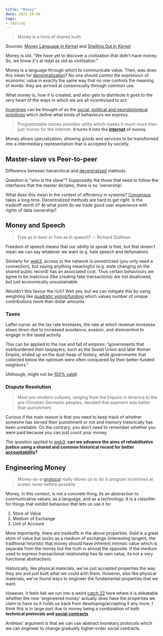 ```yaml
---
title: "Money"
date: 2021-10-08
tags:
- sapling
---
```


> Money is a form of shared truth

Sources: [Money Language *in Kernel*](https://kernel.community/en/learn/module-0/money-language) and [Shelling Out *in Kernel*](https://kernel.community/en/learn/module-2/shelling-out)

Money is old. "We have yet to discover a civilization that didn't have money. So, we know it's at least as old as civilization."

Money is a language through which to communicate value. Then, was does this mean for [decentralization](thoughts/decentralization.md)? No one should control the expression of economic value in exactly the same way that no one controls the meaning of words: they are arrived at consensually through common use.

What money is, how it is created, and who gets to distribute it goes to the very heart of the ways in which we are all incentivised to act

[Incentives](thoughts/incentives.md) can be thought of as the [social, political and neurobiological primitives](thoughts/social%20contracts.md) which define what kinds of behaviours we express.

> Programmable money provides utility which makes it much more than just money for the internet: **it turns it into the [internet](thoughts/Internet.md) of money**.

Money allows specialization, allowing goods and services to be transformed into a intermediary representation that is accepted by society.

## Master-slave vs Peer-to-peer
Difference between hierarchical and [decentralized](thoughts/decentralization.md) methods.

Question is "who is the slave"? Supposedly the those that need to follow the interfaces that the master dictates, there is no 'ownership'.

What does this mean in the context of efficiency in systems? [Consensus](thoughts/consensus.md) takes a long time. Decentralized methods are hard to get right. Is the tradeoff worth it? At what point do we trade good user experience with rights of data ownership?

## Money and Speech

> Free as in beer or free as in speech? -- Richard Stallman

Freedom of speech means that our *ability to speak* is free, but that doesn't mean we can say whatever we want (e.g. hate speech and defamation).

Similarly for [web3](thoughts/web3.md), access to the network is unrestricted (you only need a connection), but saying anything meaningful (e.g. state changing on the shared public record) has an associated cost. Thus certain behaviours we agree to be malicious (like creating fake transactions) are not disallowed, but just economically unsustainable.

Wouldn't this favour the rich? Well yes, but we can mitigate this by using weighting like [quadratic voting/funding](thoughts/quadratic%20funding.md) which values number of unique contributions more than dollar amounts.

### Taxes
Laffer curve: as the tax rate increases, the rate at which revenue increases slows down due to increased avoidance, evasion, and disincentive to engage in the taxed activity.

This can be applied to the rise and fall of empires: "governments that overburdened their taxpayers, such as the Soviet Union and later Roman Empire, ended up on the dust-heap of history, while governments that collected below the optimum were often conquered by their better-funded neighbors."

(Although, might not be [100% valid](https://qz.com/895785/laffer-curve-everything-trump-and-republicans-get-wrong-about-trickle-down-economics-and-reaganomics/amp/))

### Dispute Resolution
> Most pre-modern cultures, ranging from the Iriquois in America to the pre-Christian Germanic peoples, decided that payment was better than punishment

Curious if the main reason is that you need to keep track of whether someone has served their punishment or not and memory historically has been unreliable. On the contrary, you don't need to remember whether you were paid because you can just count your money.

The question applied to [web3](thoughts/web3.md): **can we advance the aims of rehabilitative justice using a shared and common historical record for better [accountability](thoughts/accountability.md)?**

## Engineering Money
> Money-as-a-[protocol](thoughts/Protocol.md) really allows us to do is program incentives at scales never before possible

Money, in this context, is not a concrete thing, its an abstraction to communicative values, as a language, and as a technology. It is a classifier for things that exhibit behaviour that lets us use it for
1. Store of Value
2. Medium of Exchange
3. Unit of Account

More importantly, there are tradeoffs in the above properties.
Gold is a great store of value but sucks as a medium of exchange (interesting tangent, the traditional heuristic that money *should* have inherent intrinsic value which is separate from the money but the truth is almost the opposite. If the medium used to express transactional relationship has its own value, its not a very functional abstraction).

Historically, like physical materials, we've just accepted properties the way they are and just built what we could with them. However, also like physical materials, we've found ways to engineer the fundamental properties that we want.

However, it feels liek we run into a weird [catch 22](thoughts/catch%2022.md) here where it is debatable whether the new 'engineered money' actually does have the properties we claim to have so it holds us back from developing/accepting it any more. I think this is in large part due to money being a combination of both **technical protocols and [social contracts](thoughts/social%20contracts.md)**
 
Andreas' argument is that we can use abstract monetary protocols which we can engineer to change gradually higher-order social contracts.